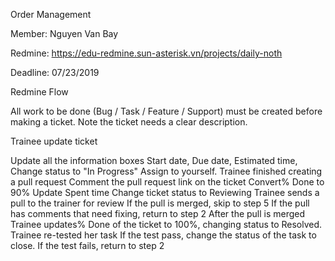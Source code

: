 Order Management

Member: Nguyen Van Bay

Redmine: https://edu-redmine.sun-asterisk.vn/projects/daily-noth

Deadline: 07/23/2019

Redmine Flow

All work to be done (Bug / Task / Feature / Support) must be created before making a ticket. Note the ticket needs a clear description.

Trainee update ticket

Update all the information boxes Start date, Due date, Estimated time,
Change status to "In Progress"
Assign to yourself.
Trainee finished creating a pull request
Comment the pull request link on the ticket
Convert% Done to 90%
Update Spent time
Change ticket status to Reviewing
Trainee sends a pull to the trainer for review
If the pull is merged, skip to step 5
If the pull has comments that need fixing, return to step 2
After the pull is merged
Trainee updates% Done of the ticket to 100%, changing status to Resolved.
Trainee re-tested her task
If the test pass, change the status of the task to close.
If the test fails, return to step 2

